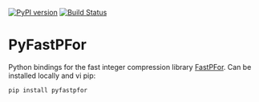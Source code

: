 [![PyPI version](https://img.shields.io/pypi/v/nine.svg)](https://pypi.python.org/pypi?%3Aaction=pkg_edit&name=pyfastpfor)
[![Build Status](https://travis-ci.org/searchivarius/PyFastPFor.svg?branch=master)](https://travis-ci.org/searchivarius/PyFastPFor)
# PyFastPFor
Python bindings for the fast integer compression library [FastPFor](https://github.com/lemire/FastPFor). Can be installed locally and vi pip:
```
pip install pyfastpfor
```
